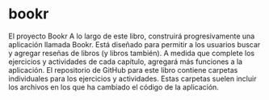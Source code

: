 # bookr
El proyecto Bookr A lo largo de este libro, construirá progresivamente una aplicación llamada Bookr. Está diseñado para permitir a los usuarios buscar y agregar reseñas de libros (y libros también). A medida que complete los ejercicios y actividades de cada capítulo, agregará más funciones a la aplicación. El repositorio de GitHub para este libro contiene carpetas individuales para los ejercicios y actividades. Estas carpetas suelen incluir los archivos en los que ha cambiado el código de la aplicación.
